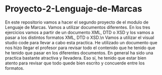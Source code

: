 # Proyecto-2-Lenguaje-de-Marcas
En este repositorio vamos a hacer el segundo proyecto de el modulo de Lenguaje de Marcas. Vamos a utilizar documentos diferentes.  En los tres ejercicios vamos a partir de un documento XML, DTD o XSD y los vamos a pasar a los distintos formatos XML, DTD o XSD.\n
Vamos a utilizar el visual studio code para llevar a cabo esta practica.
He utilizado un documento que nos hizo llegar el profesor para revisar todo el contenido que he tenido que he tenido que pasar en los diferentes documentos.
En general ha sido una practica bastante atractiva y llevadera. Eso sí, he tenido que estar bien atento para revisar que todo quede bien escrito y concuerde entre los formatos.
